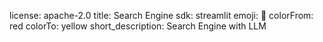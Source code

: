 license: apache-2.0
title: Search Engine
sdk: streamlit
emoji: 🚀
colorFrom: red
colorTo: yellow
short_description: Search Engine with LLM
